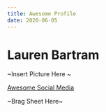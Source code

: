```yaml
---
title: Awesome Profile
date: 2020-06-05
---
```


# Lauren Bartram

~Insert Picture Here ~

[Awesome Social Media](twitter.com)

~Brag Sheet Here~
